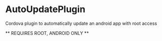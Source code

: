 # AutoUpdatePlugin
Cordova plugin to automatically update an android app with root access

** REQUIRES ROOT, ANDROID ONLY **
